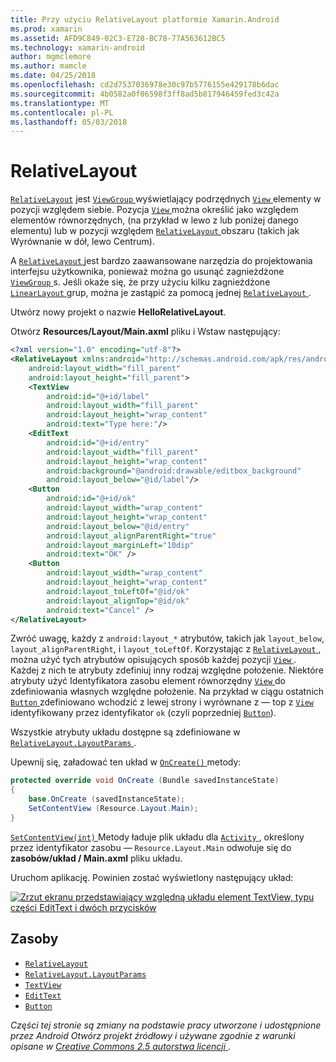 ```yaml
---
title: Przy użyciu RelativeLayout platformie Xamarin.Android
ms.prod: xamarin
ms.assetid: AFD9C849-02C3-E728-BC78-77A563612BC5
ms.technology: xamarin-android
author: mgmclemore
ms.author: mamcle
ms.date: 04/25/2018
ms.openlocfilehash: cd2d7537036978e30c97b5776155e429178b6dac
ms.sourcegitcommit: 4b0582a0f06598f3ff8ad5b817946459fed3c42a
ms.translationtype: MT
ms.contentlocale: pl-PL
ms.lasthandoff: 05/03/2018
---
```

# <a name="relativelayout"></a>RelativeLayout

[`RelativeLayout`](https://developer.xamarin.com/api/type/Android.Widget.RelativeLayout/) jest [ `ViewGroup` ](https://developer.xamarin.com/api/type/Android.Views.ViewGroup/) wyświetlający podrzędnych [ `View` ](https://developer.xamarin.com/api/type/Android.Views.View/) elementy w pozycji względem siebie. Pozycja [ `View` ](https://developer.xamarin.com/api/type/Android.Views.View/) można określić jako względem elementów równorzędnych, (na przykład w lewo z lub poniżej danego elementu) lub w pozycji względem [ `RelativeLayout` ](https://developer.xamarin.com/api/type/Android.Widget.RelativeLayout/) obszaru (takich jak Wyrównanie w dół, lewo Centrum).

A [ `RelativeLayout` ](https://developer.xamarin.com/api/type/Android.Widget.RelativeLayout/) jest bardzo zaawansowane narzędzia do projektowania interfejsu użytkownika, ponieważ można go usunąć zagnieżdżone [ `ViewGroup` ](https://developer.xamarin.com/api/type/Android.Views.ViewGroup/)s. Jeśli okaże się, że przy użyciu kilku zagnieżdżone [ `LinearLayout` ](https://developer.xamarin.com/api/type/Android.Widget.LinearLayout/) grup, można je zastąpić za pomocą jednej [ `RelativeLayout` ](https://developer.xamarin.com/api/type/Android.Widget.RelativeLayout/).

Utwórz nowy projekt o nazwie **HelloRelativeLayout**.

Otwórz **Resources/Layout/Main.axml** pliku i Wstaw następujący:

```xml
<?xml version="1.0" encoding="utf-8"?>
<RelativeLayout xmlns:android="http://schemas.android.com/apk/res/android"
    android:layout_width="fill_parent"
    android:layout_height="fill_parent">
    <TextView
        android:id="@+id/label"
        android:layout_width="fill_parent"
        android:layout_height="wrap_content"
        android:text="Type here:"/>
    <EditText
        android:id="@+id/entry"
        android:layout_width="fill_parent"
        android:layout_height="wrap_content"
        android:background="@android:drawable/editbox_background"
        android:layout_below="@id/label"/>
    <Button
        android:id="@+id/ok"
        android:layout_width="wrap_content"
        android:layout_height="wrap_content"
        android:layout_below="@id/entry"
        android:layout_alignParentRight="true"
        android:layout_marginLeft="10dip"
        android:text="OK" />
    <Button
        android:layout_width="wrap_content"
        android:layout_height="wrap_content"
        android:layout_toLeftOf="@id/ok"
        android:layout_alignTop="@id/ok"
        android:text="Cancel" />
</RelativeLayout>
```

Zwróć uwagę, każdy z `android:layout_*` atrybutów, takich jak `layout_below`, `layout_alignParentRight`, i `layout_toLeftOf`.
Korzystając z [ `RelativeLayout` ](https://developer.xamarin.com/api/type/Android.Widget.RelativeLayout/), można użyć tych atrybutów opisujących sposób każdej pozycji [ `View` ](https://developer.xamarin.com/api/type/Android.Views.View/). Każdej z nich te atrybuty zdefiniuj inny rodzaj względne położenie. Niektóre atrybuty użyć Identyfikatora zasobu element równorzędny [ `View` ](https://developer.xamarin.com/api/type/Android.Views.View/) do zdefiniowania własnych względne położenie. Na przykład w ciągu ostatnich [ `Button` ](https://developer.xamarin.com/api/type/Android.Widget.Button/) zdefiniowano wchodzić z lewej strony i wyrównane z — top z [ `View` ](https://developer.xamarin.com/api/type/Android.Views.View/) identyfikowany przez identyfikator `ok` (czyli poprzedniej [`Button`](https://developer.xamarin.com/api/type/Android.Widget.Button/)).

Wszystkie atrybuty układu dostępne są zdefiniowane w [ `RelativeLayout.LayoutParams` ](https://developer.xamarin.com/api/type/Android.Widget.RelativeLayout+LayoutParams/).

Upewnij się, załadować ten układ w [ `OnCreate()` ](https://developer.xamarin.com/api/member/Android.App.Activity.OnCreate/p/Android.OS.Bundle/) metody:

```csharp
protected override void OnCreate (Bundle savedInstanceState)
{
    base.OnCreate (savedInstanceState);
    SetContentView (Resource.Layout.Main);
}
```

[ `SetContentView(int)` ](https://developer.xamarin.com/api/member/Android.App.Activity.SetContentView/p/System.Int32/) Metody ładuje plik układu dla [ `Activity` ](https://developer.xamarin.com/api/type/Android.App.Activity/), określony przez identyfikator zasobu &mdash; `Resource.Layout.Main` odwołuje się do **zasobów/układ / Main.axml** pliku układu.

Uruchom aplikację. Powinien zostać wyświetlony następujący układ:

[![Zrzut ekranu przedstawiający względną układu element TextView, typu części EditText i dwóch przycisków](relative-layout-images/helloviews2.png)](relative-layout-images/helloviews2.png#lightbox)


## <a name="resources"></a>Zasoby

-   [`RelativeLayout`](https://developer.xamarin.com/api/type/Android.Widget.RelativeLayout/)
-   [`RelativeLayout.LayoutParams`](https://developer.xamarin.com/api/type/Android.Widget.RelativeLayout+LayoutParams/)
-   [`TextView`](https://developer.xamarin.com/api/type/Android.Widget.TextView/)
-   [`EditText`](https://developer.xamarin.com/api/type/Android.Widget.EditText/)
-   [`Button`](https://developer.xamarin.com/api/type/Android.Widget.Button/)


*Części tej stronie są zmiany na podstawie pracy utworzone i udostępnione przez Android Otwórz projekt źródłowy i używane zgodnie z warunki opisane w*
[*Creative Commons 2.5 autorstwa licencji* ](http://creativecommons.org/licenses/by/2.5/).
